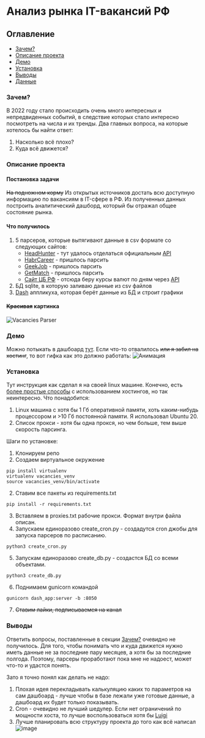 # Анализ рынка IT-вакансий РФ 
## Оглавление
 + [Зачем?](#why)
 + [Описание проекта](#description)
 + [Демо](#demo)
 + [Установка](#installation)
 + [Выводы](#conclusions)
 + [Данные](#data)
 
 ### <a name="why"></a> Зачем?
 В 2022 году стало происходить очень много интересных и непредвиденных событий, в следствие которых стало интересно посмотреть на числа и их тренды. Два главных вопроса, на которые хотелось бы найти ответ:
 1. Насколько всё плохо?
 2. Куда всё движется?
 
 ### <a name="description"></a> Описание проекта
 #### Постановка задачи 
 ~~На подножном корму~~ Из открытых источников достать всю доступную информацию по вакансиям в IT-сфере в РФ. Из полученных данных построить аналитический дашборд, который бы отражал общее состояние рынка.
 
 #### Что получилось
 1. 5 парсеров, которые вытягивают данные в csv формате со следующих сайтов:
    * [HeadHunter](https://hh.ru/) - тут удалось отделаться официальным [API](https://github.com/hhru/api)
    * [HabrCareer](https://career.habr.com/) - пришлось парсить
    * [GeekJob](https://geekjob.ru/) - пришлось парсить
    * [GetMatch](https://getmatch.ru/) - пришлось парсить
    * [Сайт ЦБ РФ](http://www.cbr.ru/) - отсюда беру курсы валют по дням через [API](http://www.cbr.ru/development/sxml/)
 2. БД sqlite, в которую заливаю данные из csv файлов
 3. [Dash](https://dash.plotly.com/) аппликуха, которая берёт данные из БД и строит графики
 
 #### ~~Красивая~~ картинка
 ![Vacancies Parser](https://user-images.githubusercontent.com/35892153/215205911-fb030c1a-24ca-48f3-810e-649aafab3169.jpg)

 ### <a name="demo"></a> Демо
 Можно потыкать в дашбоард [тут](http://46.29.163.180:8050/).
 Если что-то отвалилось ~~или я забил на хостинг~~, то вот гифка как это должно работать:
 ![Анимация](https://user-images.githubusercontent.com/35892153/215260179-dd339550-80b8-47f1-b7be-5b3f795e6c2e.gif)

 
 ### <a name="installation"></a> Установка
 Тут инструкция как сделал я на своей linux машине. Конечно, есть [более простые способы](https://dash.plotly.com/deployment) с использованием хостингов, но так неинтересно.
 Что понадобится:
 1. Linux машина с хотя бы 1 Гб оперативной памяти, хоть каким-нибудь процессором и >10 Гб постоянной памяти. Я использовал Ubuntu 20.
 2. Список прокси - хотя бы одна прокся, но чем больше, тем выше скорость парсинга.
 
 Шаги по установке:
 1. Клонируем репо
 2. Создаем виртуальное окружение
   ```
   pip install virtualenv
   virtualenv vacancies_venv 
   source vacancies_venv/bin/activate
   ```
 2. Ставим все пакеты из requirements.txt
   ```
   pip install -r requirements.txt
   ```
 3. Вставляем в proxies.txt рабочие прокси. Формат внутри файла описан.
 4. Запускаем единоразово create_cron.py - создадутся cron джобы для запуска парсеров по расписанию.
   ```
   python3 create_cron.py
   ```
 5. Запускам единоразово create_db.py - создастся БД со всеми объектами.
   ```
   python3 create_db.py
   ```
 6. Поднимаем gunicorn командой
   ```
   gunicorn dash_app:server -b :8050
   ```
 7. ~~Ставим лайки, подписываемся на канал~~

 ### <a name="conclusions"></a> Выводы
 Ответить вопросы, поставленные в секции [Зачем?](#why) очевидно не получилось. Для того, чтобы понимать что и куда движется нужно иметь данные не за последние пару месяцев, а хотя бы за последние полгода. Поэтому, парсеры проработают пока мне не надоест, может что-то и удастся понять.
 
 Зато я точно понял как делать не надо:
 1. Плохая идея перекладывать калькуляцию каких то параметров на сам дашбоард - лучше чтобы в базе лежали уже готовые данные, а дашбоард их будет только показывать.
 2. Cron - очевидно не лучший шедулер. Если нет ограничений по мощности хоста, то лучше воспользоваться хотя бы [Luigi](https://luigi.readthedocs.io/en/stable/)
 3. Лучше планировать всю структуру проекта до того как всё написал
 ![image](https://user-images.githubusercontent.com/35892153/215257265-5f29b4de-2053-4489-9006-fbff4cdd9569.png)
